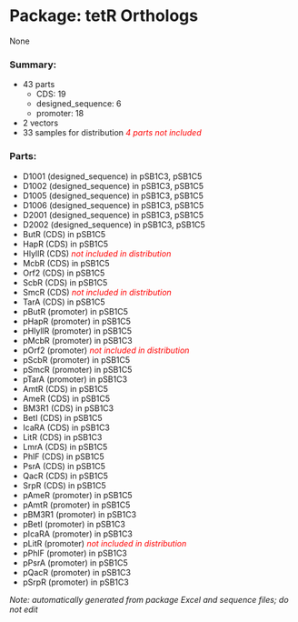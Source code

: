 # Package: tetR Orthologs

None

### Summary:

- 43 parts
    - CDS: 19
    - designed_sequence: 6
    - promoter: 18
- 2 vectors
- 33 samples for distribution _<span style="color:red">4 parts not included</span>_

### Parts:

- D1001 (designed_sequence) in pSB1C3, pSB1C5
- D1002 (designed_sequence) in pSB1C3, pSB1C5
- D1005 (designed_sequence) in pSB1C3, pSB1C5
- D1006 (designed_sequence) in pSB1C3, pSB1C5
- D2001 (designed_sequence) in pSB1C3, pSB1C5
- D2002 (designed_sequence) in pSB1C3, pSB1C5
- ButR (CDS) in pSB1C5
- HapR (CDS) in pSB1C5
- HlyllR (CDS) _<span style="color:red">not included in distribution</span>_
- McbR (CDS) in pSB1C5
- Orf2 (CDS) in pSB1C5
- ScbR (CDS) in pSB1C5
- SmcR (CDS) _<span style="color:red">not included in distribution</span>_
- TarA (CDS) in pSB1C5
- pButR (promoter) in pSB1C5
- pHapR (promoter) in pSB1C5
- pHlyllR (promoter) in pSB1C5
- pMcbR (promoter) in pSB1C3
- pOrf2 (promoter) _<span style="color:red">not included in distribution</span>_
- pScbR (promoter) in pSB1C5
- pSmcR (promoter) in pSB1C5
- pTarA (promoter) in pSB1C3
- AmtR (CDS) in pSB1C5
- AmeR (CDS) in pSB1C5
- BM3R1 (CDS) in pSB1C3
- BetI (CDS) in pSB1C5
- IcaRA (CDS) in pSB1C3
- LitR (CDS) in pSB1C3
- LmrA (CDS) in pSB1C5
- PhlF (CDS) in pSB1C5
- PsrA (CDS) in pSB1C5
- QacR (CDS) in pSB1C5
- SrpR (CDS) in pSB1C5
- pAmeR (promoter) in pSB1C5
- pAmtR (promoter) in pSB1C5
- pBM3R1 (promoter) in pSB1C3
- pBetI (promoter) in pSB1C3
- pIcaRA (promoter) in pSB1C3
- pLitR (promoter) _<span style="color:red">not included in distribution</span>_
- pPhlF (promoter) in pSB1C3
- pPsrA (promoter) in pSB1C5
- pQacR (promoter) in pSB1C3
- pSrpR (promoter) in pSB1C3

_Note: automatically generated from package Excel and sequence files; do not edit_
